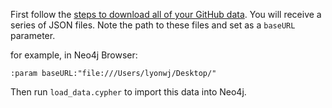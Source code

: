 First follow the [steps to download all of your GitHub data](https://blog.github.com/2018-12-19-download-your-data/). You will receive a series of JSON files. Note the path to these files and set as a `baseURL` parameter. 

for example, in Neo4j Browser:

```
:param baseURL:"file:///Users/lyonwj/Desktop/"
```

Then run `load_data.cypher` to import this data into Neo4j.